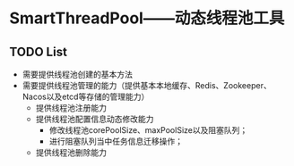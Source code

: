 # SmartThreadPool——动态线程池工具

## TODO List

- 需要提供线程池创建的基本方法
- 需要提供线程池管理的能力（提供基本本地缓存、Redis、Zookeeper、Nacos以及etcd等存储的管理能力）
    - 提供线程池注册能力
    - 提供线程池配置信息动态修改能力
        - 修改线程池corePoolSize、maxPoolSize以及阻塞队列；
        - 进行阻塞队列当中任务信息迁移操作；
    - 提供线程池删除能力